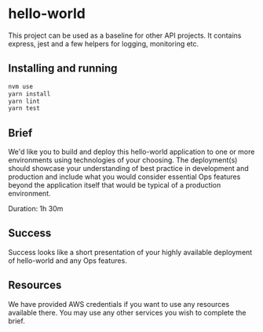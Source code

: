 # hello-world

This project can be used as a baseline for other API projects. It contains express, jest and a few helpers for logging, monitoring etc.

## Installing and running

```sh
nvm use
yarn install
yarn lint
yarn test
```

## Brief

We'd like you to build and deploy this hello-world application to one or more environments using technologies of your choosing. The deployment(s) should showcase your understanding of best practice in development and production and include what you would consider essential Ops features beyond the application itself that would be typical of a production environment.

Duration: 1h 30m

## Success

Success looks like a short presentation of your highly available deployment of hello-world and any Ops features.

## Resources

We have provided AWS credentials if you want to use any resources available there. You may use any other services you wish to complete the brief.
